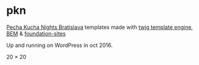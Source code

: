 # pkn

[Pecha Kucha Nights Bratislava](http://pechakucha.sk/) templates made with [twig template engine](http://twig.sensiolabs.org/), [BEM](http://getbem.com/introduction/) & [foundation-sites](http://foundation.zurb.com/sites.html)

Up and running on WordPress in oct 2016.

20 × 20
